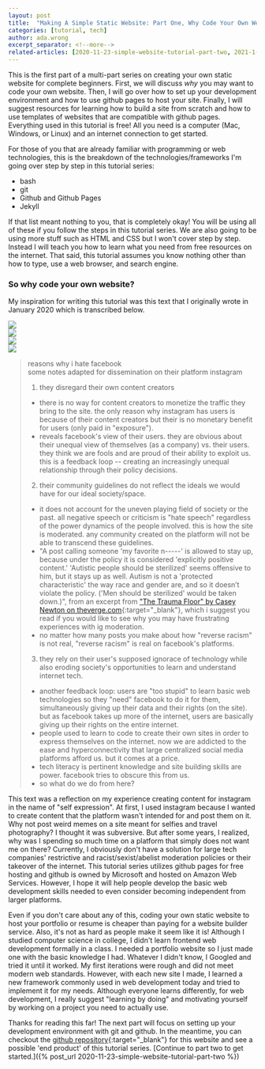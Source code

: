 ```yaml
---
layout: post
title:  "Making A Simple Static Website: Part One, Why Code Your Own Website?"
categories: [tutorial, tech]
author: ada.wrong
excerpt_separator: <!--more-->
related-articles: [2020-11-23-simple-website-tutorial-part-two, 2021-1-21-simple-website-tutorial-part-three]
---
```


This is the first part of a multi-part series on creating your own static website for complete beginners. First, we will discuss *why* you may want to code your own website.<!--more--> Then, I will go over how to set up your development environment and how to use github pages to host your site. Finally, I will suggest resources for learning how to build a site from scratch and how to use templates of websites that are compatible with github pages. Everything used in this tutorial is free! All you need is a computer (Mac, Windows, or Linux) and an internet connection to get started.

For those of you that are already familiar with programming or web technologies, this is the breakdown of the technologies/frameworks I'm going over step by step in this tutorial series:
- bash
- git
- Github and Github Pages
- Jekyll  

If that list meant nothing to you, that is completely okay! You will be using all of these if you follow the steps in this tutorial series. We are also going to be using more stuff such as HTML and CSS but I won't cover step by step. Instead I will teach you how to learn what you need from free resources on the internet. That said, this tutorial assumes you know nothing other than how to type, use a web browser, and search engine.

### So why code your own website? ###   
My inspiration for writing this tutorial was this text that I originally wrote in January 2020 which is transcribed below.

<div class="row">
	<div class="col-sm">
		<img class="img-fluid" src='/assets/post_media/2020-11-16-simple-website-tutorial-part-one.md/whyihatefacebook_post1.png'>
	</div>
	<div class="col-sm">
		<img class="img-fluid" src='/assets/post_media/2020-11-16-simple-website-tutorial-part-one.md/whyihatefacebook_post2.png'>
	</div>
	<div class="col-sm">
		<img class="img-fluid" src='/assets/post_media/2020-11-16-simple-website-tutorial-part-one.md/whyihatefacebook_post3.png'>
	</div>
	<div class="col-sm">
		<img class="img-fluid" src='/assets/post_media/2020-11-16-simple-website-tutorial-part-one.md/whyihatefacebook_post4.png'>
	</div>
</div>


>reasons why i hate facebook  
>some notes adapted for dissemination on their platform instagram  
>1. they disregard their own content creators  
>- there is no way for content creators to monetize the traffic they bring to the site. the only reason why instagram has users is because of their content creators but their is no monetary benefit for users (only paid in "exposure").  
>- reveals facebook's view of their users. they are obvious about their unequal view of themselves (as a company) vs. their users. they think we are fools and are proud of their ability to exploit us. this is a feedback loop -- creating an increasingly unequal relationship through their policy decisions.  
>2. their community guidelines do not reflect the ideals we would have for our ideal society/space.  
>- it does not account for the uneven playing field of society or the past. all negative speech or criticism is "hate speech" regardless of the power dynamics of the people involved. this is how the site is moderated. any community created on the platform will not be able to transcend these guidelines.  
>- "A post calling someone 'my favorite n-----' is allowed to stay up, because under the policy it is considered 'explicitly positive content.'
>'Autistic people should be sterilized' seems offensive to him, but it stays up as well. Autism is not a 'protected characteristic' the way race and gender are, and so it doesn’t violate the policy. ('Men should be sterilized' would be taken down.)", from an excerpt from ["The Trauma Floor" by Casey Newton on theverge.com](https://www.theverge.com/2019/2/25/18229714/cognizant-facebook-content-moderator-interviews-trauma-working-conditions-arizona){:target="_blank"}, which i suggest you read if you would like to see why you may have frustrating experiences with ig moderation.  
>- no matter how many posts you make about how "reverse racism" is not real, "reverse racism" is real on facebook's platforms.  
>3. they rely on their user's supposed ignorace of technology while also eroding society's opportunities to learn and understand internet tech.  
>- another feedback loop: users are "too stupid" to learn basic web technologies so they "need" facebook to do it for them, simultaneously giving up their data and their rights (on the site). but as facebook takes up more of the internet, users are basically giving up their rights on the entire internet.  
>- people used to learn to code to create their own sites in order to express themselves on the internet. now we are addicted to the ease and hyperconnectivity that large centralized social media platforms afford us. but it comes at a price.  
>- tech literacy is pertinent knowledge and site building skills are power. facebook tries to obscure this from us.  
>- so what do we do from here?

This text was a reflection on my experience creating content for instagram in the name of "self expression". At first, I used instagram because I wanted to create content that the platform wasn't intended for and post them on it. Why not post weird memes on a site meant for selfies and travel photography? I thought it was subversive. But after some years, I realized, why was I spending so much time on a platform that simply does not want me on there? Currently, I obviously don't have a solution for large tech companies' restrictive and racist/sexist/abelist moderation policies or their takeover of the internet. This tutorial series utilizes github pages for free hosting and github is owned by Microsoft and hosted on Amazon Web Services. However, I hope it will help people develop the basic web development skills needed to even consider becoming independent from larger platforms.

Even if you don't care about any of this, coding your own static website to host your portfolio or resume is cheaper than paying for a website builder service. Also, it's not as hard as people make it seem like it is! Although I studied computer science in college, I didn't learn frontend web development formally in a class. I needed a portfolio website so I just made one with the basic knowledge I had. Whatever I didn't know, I Googled and tried it until it worked. My first iterations were rough and did not meet modern web standards. However, with each new site I made, I learned a new framework commonly used in web development today and tried to implement it for my needs. Although everyone learns differently, for web development, I really suggest "learning by doing" and motivating yourself by working on a project you need to actually use.

Thanks for reading this far! The next part will focus on setting up your development environment with git and github. In the meantime, you can checkout the [github repository](https://github.com/virtualgoodsdealer/virtualgoodsdealer.github.io){:target="_blank"} for this website and see a possible 'end product' of this tutorial series. [Continue to part two to get started.]({% post_url 2020-11-23-simple-website-tutorial-part-two %})
